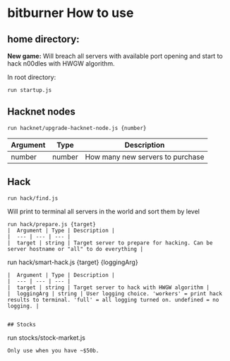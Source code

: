 # bitburner How to use

## home directory:
__New game:__ Will breach all servers with available port opening and start to hack n00dles with HWGW algorithm.

In root directory:
```
run startup.js
```

## Hacknet nodes
```
run hacknet/upgrade-hacknet-node.js {number}
```
|  Argument | Type | Description |
|  --- | --- | --- |
|  number | number | How many new servers to purchase |


## Hack
```
run hack/find.js
```
Will print to terminal all servers in the world and sort them by level
```
run hack/prepare.js {target}
|  Argument | Type | Description |
|  --- | --- | --- |
|  target | string | Target server to prepare for hacking. Can be server hostname or "all" to do everything |

```
run hack/smart-hack.js {target} {loggingArg}
```
|  Argument | Type | Description |
|  --- | --- | --- |
|  target | string | Target server to hack with HWGW algorithm |
|  loggingArg | string | User logging choice. 'workers' = print hack results to terminal. 'full' = all logging turned on. undefined = no logging. |


## Stocks
```
run stocks/stock-market.js
```
Only use when you have ~$50b.
